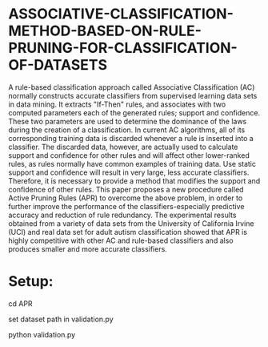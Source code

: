 # ASSOCIATIVE-CLASSIFICATION-METHOD-BASED-ON-RULE-PRUNING-FOR-CLASSIFICATION-OF-DATASETS
A rule-based classification approach called Associative Classification (AC) normally constructs accurate classifiers from 
supervised learning data sets in data mining. It extracts "If-Then" rules, and associates with two computed parameters each 
of the generated rules; support and confidence. These two parameters are used to determine the dominance of the laws during 
the creation of a classification. In current AC algorithms, all of its corresponding training data is discarded whenever a 
rule is inserted into a classifier. The discarded data, however, are actually used to calculate support and confidence for 
other rules and will affect other lower-ranked rules, as rules normally have common examples of training data. Use static support 
and confidence will result in very large, less accurate classifiers. Therefore, it is necessary to provide a method that modifies 
the support and confidence of other rules. This paper proposes a new procedure called Active Pruning Rules (APR) to overcome the above problem, 
in order to further improve the performance of the classifiers-especially predictive accuracy and reduction of rule redundancy. 
The experimental results obtained from a variety of data sets from the University of California Irvine (UCI) and real data set for adult autism 
classification showed that APR is highly competitive with other AC and rule-based classifiers and also produces smaller and more accurate classifiers.


# Setup:

cd APR

set dataset path in validation.py

python validation.py
